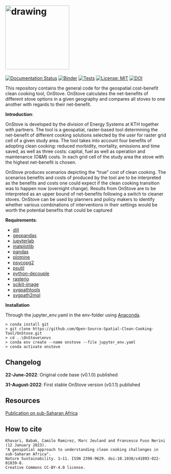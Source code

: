 ﻿# <img src="https://user-images.githubusercontent.com/12953752/178504166-47821216-ea94-4241-8b4c-5c6f19a460ec.svg" alt="drawing" style="width:200px"/>

[![Documentation Status](https://readthedocs.org/projects/onstove-documentation/badge/?version=latest)](https://onstove-documentation.readthedocs.io/en/latest/?badge=latest) 
[![Binder](https://mybinder.org/badge_logo.svg)](https://mybinder.org/v2/gh/Open-Source-Spatial-Clean-Cooking-Tool/OnStove/main?labpath=%2Fexample%2FOnStove_notebook.ipynb)
[![Tests](https://github.com/Open-Source-Spatial-Clean-Cooking-Tool/OnStove/actions/workflows/tests.yml/badge.svg?event=pull_request)](https://github.com/Open-Source-Spatial-Clean-Cooking-Tool/OnStove/actions?query=workflow%3Atests)
[![License: MIT](https://img.shields.io/badge/License-MIT-yellow.svg)](LICENSE)
[![DOI](https://zenodo.org/badge/DOI/10.5281/zenodo.7185177.svg)](https://doi.org/10.5281/zenodo.7185177)

This repository contains the general code for the geospatial cost-benefit clean cooking tool, OnStove. OnStove calculates the net-benefits of different stove options in a given geography and compares all stoves to one another with regards to their net-benefit.

**Introduction**: 

OnStove is developed by the division of Energy Systems at KTH together with partners. The tool is a geospatial, raster-based tool determining the net-benefit of different cooking solutions selected by the user for raster grid cell of a given study area. The tool takes into account four benefits of adopting clean cooking: reduced morbidity, mortality, emissions and time saved, as well as three costs: capital, fuel as well as operation and maintenance (O&M) costs. In each grid cell of the study area the stove with the highest net-benefit is chosen.

OnStove produces scenarios depicting the “true” cost of clean cooking. The scenarios benefits and costs of produced by the tool are to be interpreted as the benefits and costs one could expect if the clean cooking transition was to happen now (overnight change). Results from OnStove are to be interpreted as an upper bound of net-benefits following a switch to cleaner stoves. OnStove can be used by planners and policy makers to identify whether various combinations of interventions in their settings would be worth the potential benefits that could be captured

**Requirements**: 
* [dill](https://dill.readthedocs.io/en/latest/dill.html)
* [geopandas](https://geopandas.org/en/stable/)
* [jupyterlab](https://jupyterlab.readthedocs.io/en/stable/)
* [matplotlib](https://matplotlib.org/)
* [pandas](https://pandas.pydata.org/)
* [plotnine](https://plotnine.readthedocs.io/en/stable/)
* [psycopg2](https://www.psycopg.org/docs/)
* [psutil](https://psutil.readthedocs.io/en/latest/)
* [python-decouple](https://pypi.org/project/python-decouple/)
* [rasterio](https://rasterio.readthedocs.io/en/latest/)
* [scikit-image](https://scikit-image.org/)
* [svgpathtools](https://pypi.org/project/svgpathtools/)
* [svgpath2mpl](https://pypi.org/project/svgpath2mpl/)

**Installation** 

Through the jupyter_env.yaml in the env-folder using [Anaconda](https://www.anaconda.com/distribution/). 

```
> conda install git
> git clone https://github.com/Open-Source-Spatial-Clean-Cooking-Tool/OnStove.git
> cd ..\OnStove\envs
> conda env create --name onstove --file jupyter_env.yaml
> conda activate onstove
```

## Changelog
**22-June-2022**: Original code base (v0.1.0) published

**31-August-2022**: First stable OnStove version (v0.1.1) published

## Resources

[Publication on sub-Saharan Africa](https://www.nature.com/articles/s41893-022-01039-8)

## How to cite

```
Khavari, Babak, Camilo Ramirez, Marc Jeuland and Francesco Fuso Nerini (12 January 2023). 
"A geospatial approach to understanding clean cooking challenges in sub-Saharan Africa". 
Nature Sustainability. 1–11. ISSN 2398-9629. doi:10.1038/s41893-022-01039-8. 
Creative Commons CC‑BY‑4.0 license.
```

